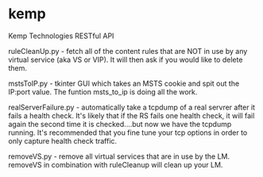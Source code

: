 # kemp
Kemp Technologies RESTful API

ruleCleanUp.py - fetch all of the content rules that are NOT in use by any virtual service (aka VS or VIP).  It will then ask if you would like to delete them.

mstsToIP.py - tkinter GUI which takes an MSTS cookie and spit out the IP:port value.  The funtion msts_to_ip is doing all the work.

realServerFailure.py - automatically take a tcpdump of a real servrer after it fails a health check.  It's likely that if the RS fails one health check, it will fail again the second time it is checked....but now we have the tcpdump running. It's recommended that you fine tune your tcp options in order to only capture health check traffic.

removeVS.py - remove all virtual services that are in use by the LM.  removeVS in combination with ruleCleanup will clean up your LM.
